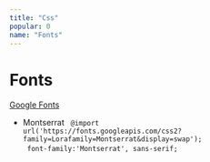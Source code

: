 ```yaml
---
title: "Css"
popular: 0
name: "Fonts"
---
```


# Fonts

[Google Fonts](https://fonts.google.com/)

- Montserrat
  <code language="css">
  @import url('https:\/\/fonts.googleapis.com\/css2?family=Lorafamily=Montserrat&display=swap');
  </code>
  <code language="css">
  font-family:'Montserrat', sans-serif;
  </code>
